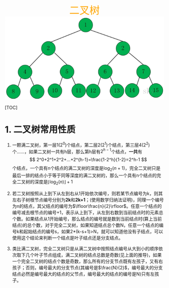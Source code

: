 <center><font color="#FFA500" size="6">二叉树</font></center>

<img src="imgs/20200615125658.png"/>

[TOC]

# 1. 二叉树常用性质

1.  一颗满二叉树，第一层1($2^0$)个结点，第二层2($2^1$)个结点，第三层4($2^2$)个......，如果二叉树一共有h层，那么第h层有$2^{h-1}$个结点，**一共**有
   $$
   2^0+2^1+2^2+...+2^{h-1}=\frac{1-2^h}{1-2}=2^h-1
   $$
   个结点，一个具有n个结点的满二叉树的深度是$\log_2{(n+1)}$，完全二叉树只是最后一排的结点小于等于同等深度的满二叉树的，那么一个具有n个结点的完全二叉树的深度是$\lfloor\log_2{(n)}\rfloor+1$

2. 若二叉树按照从上到下从左到右从1开始依次编号，则若某节点编号为k，则其左右子树根节点编号分别为**2k**和**2k+1**；(使用数学归纳法证明)，同理一个编号为n的结点，其父结点的编号为$\lfloor\frac{n}{2}\rfloor$。任意一个结点的编号减去根节点的编号+1，表示从上到下，从左到右数到当前结点时的元素总个数。如果结点从1开始编号，那么结点的编号就是数到当前结点时(算上当前结点)的总个数，对于完全二叉树，如果知道结点总个数N，任意一个结点的编号k和起始结点的编号s，如果2*(k-s+1)>N，就可以知道他没有子结点，可以使用这个结论来判断一个结点是叶子结点还是分支结点。

3. 类比满二叉树，完全二叉树只是从满二叉树中按照结点编号从大到小的顺序依次取下几个叶子节点组成，满二叉树的结点总数是奇数(见上面的推导)，如果一个完全二叉树的结点个数是奇数，那么所有的分支节点既有左孩子，又有右孩子；否则，编号最大的分支节点(其编号是$\frac{N}{2}$，编号最大的分支结点必然是编号最大的结点的父节点，编号最大的结点的编号是N)只有左孩子。

